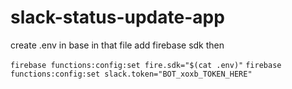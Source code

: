 # slack-status-update-app

create .env in base
in that file add firebase sdk
then

`firebase functions:config:set fire.sdk="$(cat .env)"`
`firebase functions:config:set slack.token="BOT_xoxb_TOKEN_HERE"`
